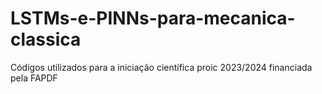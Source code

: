 # LSTMs-e-PINNs-para-mecanica-classica
Códigos utilizados para a iniciação científica proic 2023/2024 financiada pela FAPDF
